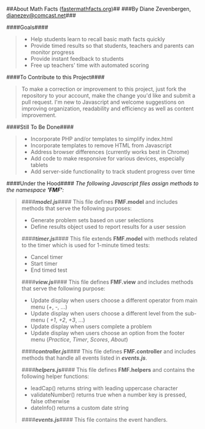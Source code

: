 ##About Math Facts ([fastermathfacts.org](http://www.fastermathfacts.org))##
###By Diane Zevenbergen, dianezev@comcast.net###

####Goals####
> * Help students learn to recall basic math facts quickly
> * Provide timed results so that students, teachers and parents can monitor progress
> * Provide instant feedback to students
> * Free up teachers' time with automated scoring

####To Contribute to this Project####
>To make a correction or improvement to this project, just fork the repository to your account, make the change you'd like and submit a pull request. I'm new to Javascript and welcome suggestions on improving organization, readability and efficiency as well as content improvement.

####Still To Be Done####
> * Incorporate PHP and/or templates to simplify index.html
> * Incorporate templates to remove HTML from Javascript
> * Address browser differences (currently works best in Chrome)
> * Add code to make responsive for various devices, especially tablets
> * Add server-side functionality to track student progress over time

####Under the Hood####
_The following Javascript files assign methods to the namespace **'FMF'**:_

> ####**_model.js_**####
> This file defines **FMF.model** and includes methods that serve the following purposes:
>   * Generate problem sets based on user selections
>   * Define results object used to report results for a user session
>   
> ####**_timer.js_**####
> This file extends **FMF.model** with methods related to the timer which is used for 1-minute timed tests:
>   * Cancel timer
>   * Start timer
>   * End timed test
>   
> ####**_view.js_**####
> This file defines **FMF.view** and includes methods that serve the following purpose:
>  * Update display when users choose a different operator from main menu (_+_, _-_, ...)
>  * Update display when users choose a different level from the sub-menu ( _+1_, _+2_, _+3_, ...)
>  * Update display when users complete a problem
>  * Update display when users choose an option from the footer menu (_Practice_, _Timer_, _Scores_, _About_)
>
> ####**_controller.js_**####
> This file defines **FMF.controller** and includes methods that handle all events listed in **_events.js_**.
>
> ####**_helpers.js_**####
> This file defines **FMF.helpers** and contains the following helper functions: 
>  * leadCap() returns string with leading uppercase character
>  * validateNumber() returns true when a number key is pressed, false otherwise
>  * dateInfo() returns a custom date string
>
> ####**_events.js_**####
> This file contains the event handlers.
